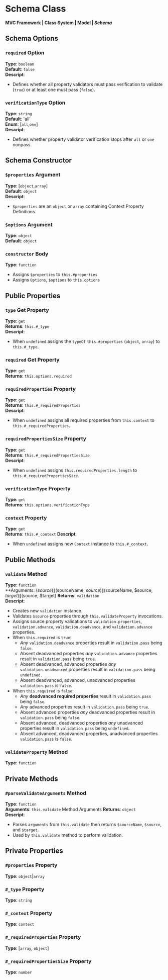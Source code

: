 # Schema Class
**MVC Framework \| Class System \| Model \| *Schema***  

## Schema Options
### `required` Option
**Type**: `boolean`  
**Default**: `false`  
**Descript**:  
 - Defines whether all property validators must pass verification to validate (`true`) or at least one must pass (`false`).  
### `verificationType` Option
**Type**: `string`  
**Default**: 'all'  
**Enum**: [`all`,`one`]  
**Descript**:  
 - Defines whether property validator verification stops after `all` or `one` nonpass.  
## Schema Constructor
### `$properties` Argument
**Type**: [`object`,`array`]  
**Default**: `object`  
**Descript**:  
 - `$properties` are an `object` or `array` containing Context Property Definitions.  
### `$options` Argument
**Type**: `object`  
**Default**: `object`  
### `constructor` Body
**Type**: `function`  
 - Assigns `$properties` to `this.#properties`  
 - Assigns `Options`, `$options` to `this.options`
## Public Properties
### `type` Get Property
**Type**: `get`    
**Returns**: `this.#_type`  
**Descript**:  
 - When `undefined` assigns the `typeOf` `this.#properties` (`object`, `array`) to `this.#_type`.  
### `required` Get Property
**Type**: `get`  
**Returns**: `this.options.required`  
### `requiredProperties` Property
**Type**: `get`  
**Returns**: `this.#_requiredProperties`  
**Descript**:  
 - When `undefined` assigns all required properties from `this.context` to `this.#_requiredProperties`.  
### `requiredPropertiesSize` Property
**Type**: `get`  
**Returns**: `this.#_requiredPropertiesSize`  
**Descript**:  
 - When `undefined` assigns `this.requiredProperties.length` to `this.#_requiredPropertiesSize`.  
### `verificationType` Property
**Type**: `get`  
**Returns**: `this.options.verificationType`  
### `context` Property
**Type**: `get`  
**Returns**: `this.#_context`
**Descript**:  
 - When `undefined` assigns new `Context` instance to `this.#_context`.  
## Public Methods
### `validate` Method
**Type**: `function`  
**Arguments: ($source)\|($sourceName, $source)\|($sourceName, $source, $target)\|($source, $target)
**Returns**: `validation`  
**Descript**:  
 - Creates new `validation` instance.  
 - Validates `$source` properties through `this.validateProperty` invocations.  
 - Assigns source property validations to `validation.properties`, `validation.advance`, `validation.deadvance`, and `validation.advance` properties.  
 - When `this.required` is `true`:  
   - *Any* `validation.deadvance` properties result in `validation.pass` being `false`.  
   - Absent deadvanced properties *any* `validation.advance` properties result in `validation.pass` being `true`.  
   - Absent deadvanced, advanced properties *any* `validation.unadvanced` properties result in `validation.pass` being `undefined. `
   - Absent deadvanced, advanced, unadvanced properties `validation.pass` is `false`.   
 - When `this.required` is `false`:  
   - *Any* **deadvanced required properties** result in `validation.pass` being `false`.  
   - *Any* advanced properties result in `validation.pass` being `true`.  
   - Absent advanced properties *any* deadvanced properties result in `validation.pass` being `false`.  
   - Absent advanced, deadvanced properties *any* unadvanced properties result in `validation.pass` being `undefined`.  
   - Absent advanced, deadvanced properties, unadvanced properties `validation.pass` is `false`.  
### `validateProperty` Method
**Type**: `function`  

## Private Methods
### `#parseValidateArguments` Method
**Type**: `function`  
**Arguments**: `this.validate` Method Arguments
**Returns**: `object`   
**Descript**:  
 - Parses `arguments` from `this.validate` then returns `$sourceName`, `$source`, and `$target`.  
 - Used by `this.validate` method to perform validation.  
## Private Properties
### `#properties` Property
**Type**: `object`\|`array`
### `#_type` Property
**Type**: `string`  
### `#_context` Property
**Type**: `context`  
### `#_requiredProperties` Property
**Type**: [`array`, `object`]  
### `#_requiredPropertiesSize` Property
**Type**: `number`  